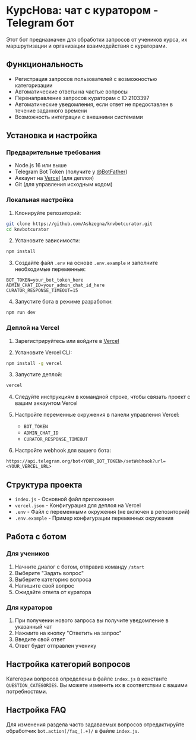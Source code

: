 # КурсНова: чат с куратором - Telegram бот

Этот бот предназначен для обработки запросов от учеников курса, их маршрутизации и организации взаимодействия с кураторами.

## Функциональность

- Регистрация запросов пользователей с возможностью категоризации
- Автоматические ответы на частые вопросы
- Перенаправление запросов кураторам с ID 2103397
- Автоматические уведомления, если ответ не предоставлен в течение заданного времени
- Возможность интеграции с внешними системами

## Установка и настройка

### Предварительные требования

- Node.js 16 или выше
- Telegram Bot Token (получите у [@BotFather](https://t.me/BotFather))
- Аккаунт на [Vercel](https://vercel.com/) (для деплоя)
- Git (для управления исходным кодом)

### Локальная настройка

1. Клонируйте репозиторий:
```bash
git clone https://github.com/Ashzegna/knvbotcurator.git
cd knvbotcurator
```

2. Установите зависимости:
```bash
npm install
```

3. Создайте файл `.env` на основе `.env.example` и заполните необходимые переменные:
```
BOT_TOKEN=your_bot_token_here
ADMIN_CHAT_ID=your_admin_chat_id_here
CURATOR_RESPONSE_TIMEOUT=15
```

4. Запустите бота в режиме разработки:
```bash
npm run dev
```

### Деплой на Vercel

1. Зарегистрируйтесь или войдите в [Vercel](https://vercel.com/)

2. Установите Vercel CLI:
```bash
npm install -g vercel
```

3. Запустите деплой:
```bash
vercel
```

4. Следуйте инструкциям в командной строке, чтобы связать проект с вашим аккаунтом Vercel

5. Настройте переменные окружения в панели управления Vercel:
   - `BOT_TOKEN`
   - `ADMIN_CHAT_ID`
   - `CURATOR_RESPONSE_TIMEOUT`

6. Настройте webhook для вашего бота:
```
https://api.telegram.org/bot<YOUR_BOT_TOKEN>/setWebhook?url=<YOUR_VERCEL_URL>
```

## Структура проекта

- `index.js` - Основной файл приложения
- `vercel.json` - Конфигурация для деплоя на Vercel
- `.env` - Файл с переменными окружения (не включен в репозиторий)
- `.env.example` - Пример конфигурации переменных окружения

## Работа с ботом

### Для учеников

1. Начните диалог с ботом, отправив команду `/start`
2. Выберите "Задать вопрос"
3. Выберите категорию вопроса
4. Напишите свой вопрос
5. Ожидайте ответа от куратора

### Для кураторов

1. При получении нового запроса вы получите уведомление в указанный чат
2. Нажмите на кнопку "Ответить на запрос"
3. Введите свой ответ
4. Ответ будет отправлен ученику

## Настройка категорий вопросов

Категории вопросов определены в файле `index.js` в константе `QUESTION_CATEGORIES`. Вы можете изменить их в соответствии с вашими потребностями.

## Настройка FAQ

Для изменения раздела часто задаваемых вопросов отредактируйте обработчик `bot.action(/faq_(.+)/` в файле `index.js`.